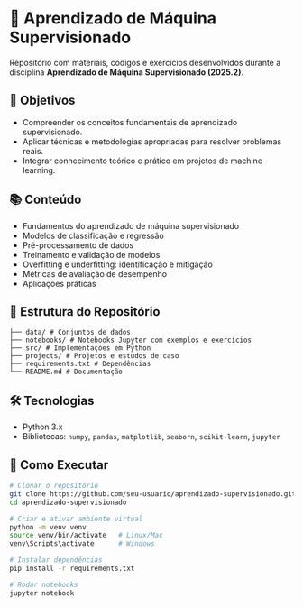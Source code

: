 # 📘 Aprendizado de Máquina Supervisionado  

Repositório com materiais, códigos e exercícios desenvolvidos durante a disciplina **Aprendizado de Máquina Supervisionado (2025.2)**.  

## 🎯 Objetivos  
- Compreender os conceitos fundamentais de aprendizado supervisionado.  
- Aplicar técnicas e metodologias apropriadas para resolver problemas reais.  
- Integrar conhecimento teórico e prático em projetos de machine learning.  

## 📚 Conteúdo  
- Fundamentos do aprendizado de máquina supervisionado  
- Modelos de classificação e regressão  
- Pré-processamento de dados  
- Treinamento e validação de modelos  
- Overfitting e underfitting: identificação e mitigação  
- Métricas de avaliação de desempenho  
- Aplicações práticas  

## 📂 Estrutura do Repositório  

```
├── data/ # Conjuntos de dados 
├── notebooks/ # Notebooks Jupyter com exemplos e exercícios
├── src/ # Implementações em Python
├── projects/ # Projetos e estudos de caso
├── requirements.txt # Dependências
└── README.md # Documentação
```

## 🛠️ Tecnologias  
- Python 3.x  
- Bibliotecas: `numpy`, `pandas`, `matplotlib`, `seaborn`, `scikit-learn`, `jupyter`  

## 🚀 Como Executar  
```bash
# Clonar o repositório
git clone https://github.com/seu-usuario/aprendizado-supervisionado.git
cd aprendizado-supervisionado

# Criar e ativar ambiente virtual
python -m venv venv
source venv/bin/activate   # Linux/Mac
venv\Scripts\activate      # Windows

# Instalar dependências
pip install -r requirements.txt

# Rodar notebooks
jupyter notebook
